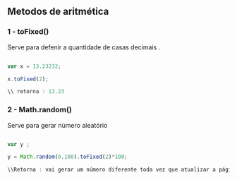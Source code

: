 
## Metodos de aritmética 

### 1 - toFixed()

<p> Serve para defenir a quantidade de casas decimais .</p>

``` javascript

var x = 13.23232;

x.toFixed(2);

\\ retorna : 13.23 

```

### 2 - Math.random()

<p> Serve para gerar número aleatório </p>

```javascript

var y ;

y = Math.random(0,100).toFixed(2)*100;

\\Retorna : vai gerar um número diferente toda vez que atualizar a página 

```
